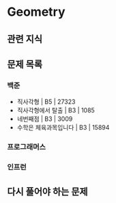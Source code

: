 # Geometry

## 관련 지식

## 문제 목록

### 백준

- 직사각형 | B5 | 27323
- 직사각형에서 탈출 | B3 | 1085
- 네번째점 | B3 | 3009
- 수학은 체육과목입니다 | B3 | 15894

### 프로그래머스

### 인프런

## 다시 풀어야 하는 문제